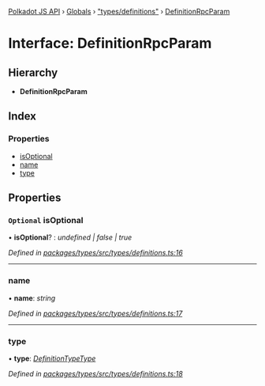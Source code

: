 [Polkadot JS API](../README.md) › [Globals](../globals.md) › ["types/definitions"](../modules/_types_definitions_.md) › [DefinitionRpcParam](_types_definitions_.definitionrpcparam.md)

# Interface: DefinitionRpcParam

## Hierarchy

* **DefinitionRpcParam**

## Index

### Properties

* [isOptional](_types_definitions_.definitionrpcparam.md#optional-isoptional)
* [name](_types_definitions_.definitionrpcparam.md#name)
* [type](_types_definitions_.definitionrpcparam.md#type)

## Properties

### `Optional` isOptional

• **isOptional**? : *undefined | false | true*

*Defined in [packages/types/src/types/definitions.ts:16](https://github.com/polkadot-js/api/blob/ad6b8280a2/packages/types/src/types/definitions.ts#L16)*

___

###  name

• **name**: *string*

*Defined in [packages/types/src/types/definitions.ts:17](https://github.com/polkadot-js/api/blob/ad6b8280a2/packages/types/src/types/definitions.ts#L17)*

___

###  type

• **type**: *[DefinitionTypeType](../modules/_types_definitions_.md#definitiontypetype)*

*Defined in [packages/types/src/types/definitions.ts:18](https://github.com/polkadot-js/api/blob/ad6b8280a2/packages/types/src/types/definitions.ts#L18)*
